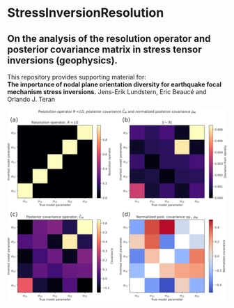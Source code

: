 # StressInversionResolution
On the analysis of the resolution operator and posterior covariance matrix in stress tensor inversions (geophysics).
--------------------------------------------------------------------------------------------------------------------

This repository provides supporting material for:<br>
**The importance of nodal plane orientation diversity for earthquake focal mechanism stress inversions.**
Jens-Erik Lundstern, Eric Beaucé and Orlando J. Teran

![resolution_covariance_plot](./data/resolution_covariance.png)
